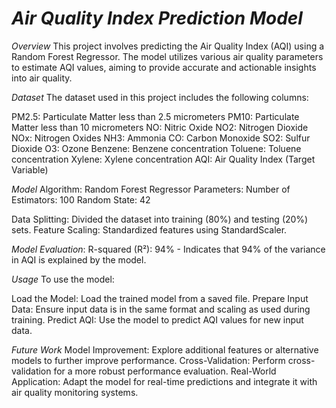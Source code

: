 *Air Quality Index Prediction Model*
=====================================
*Overview*
This project involves predicting the Air Quality Index (AQI) using a Random Forest Regressor. The model utilizes various air quality parameters to estimate AQI values, aiming to provide accurate and actionable insights into air quality.

*Dataset*
The dataset used in this project includes the following columns:

PM2.5: Particulate Matter less than 2.5 micrometers
PM10: Particulate Matter less than 10 micrometers
NO: Nitric Oxide
NO2: Nitrogen Dioxide
NOx: Nitrogen Oxides
NH3: Ammonia
CO: Carbon Monoxide
SO2: Sulfur Dioxide
O3: Ozone
Benzene: Benzene concentration
Toluene: Toluene concentration
Xylene: Xylene concentration
AQI: Air Quality Index (Target Variable)

*Model*
Algorithm: Random Forest Regressor
Parameters:
Number of Estimators: 100
Random State: 42

Data Splitting: Divided the dataset into training (80%) and testing (20%) sets.
Feature Scaling: Standardized features using StandardScaler.

*Model Evaluation*:
R-squared (R²): 94% - Indicates that 94% of the variance in AQI is explained by the model.

*Usage*
To use the model:

Load the Model: Load the trained model from a saved file.
Prepare Input Data: Ensure input data is in the same format and scaling as used during training.
Predict AQI: Use the model to predict AQI values for new input data.

*Future Work*
Model Improvement: Explore additional features or alternative models to further improve performance.
Cross-Validation: Perform cross-validation for a more robust performance evaluation.
Real-World Application: Adapt the model for real-time predictions and integrate it with air quality monitoring systems.
